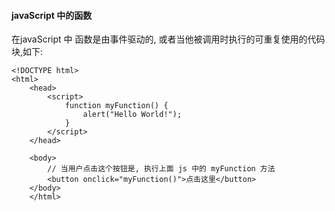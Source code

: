 #### javaScript 中的函数


在javaScript 中 函数是由事件驱动的, 或者当他被调用时执行的可重复使用的代码块,如下:


```
<!DOCTYPE html>
<html>
    <head>
        <script>
            function myFunction() {
                alert("Hello World!");
            }
        </script>
    </head>

    <body>
        // 当用户点击这个按钮是, 执行上面 js 中的 myFunction 方法
        <button onclick="myFunction()">点击这里</button>
    </body>
    </html>
```
